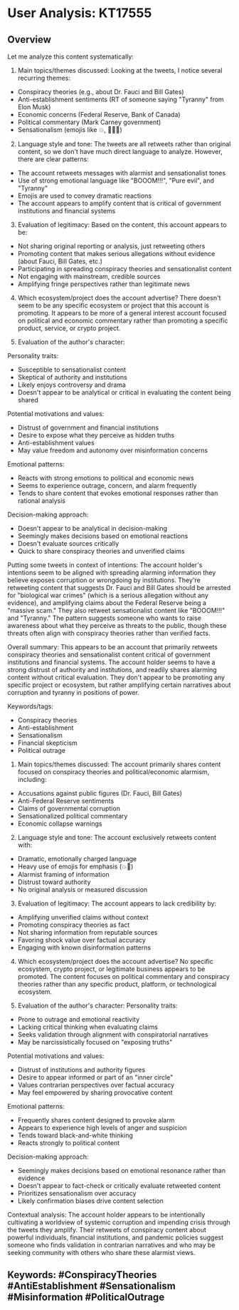 # User Analysis: KT17555

## Overview

<think>
Let me analyze this content systematically:

1. Main topics/themes discussed:
Looking at the tweets, I notice several recurring themes:
- Conspiracy theories (e.g., about Dr. Fauci and Bill Gates)
- Anti-establishment sentiments (RT of someone saying "Tyranny" from Elon Musk)
- Economic concerns (Federal Reserve, Bank of Canada)
- Political commentary (Mark Carney government)
- Sensationalism (emojis like 💥, 👀👀👀)

2. Language style and tone:
The tweets are all retweets rather than original content, so we don't have much direct language to analyze. However, there are clear patterns:
- The account retweets messages with alarmist and sensationalist tones
- Use of strong emotional language like "BOOOM!!!", "Pure evil", and "Tyranny"
- Emojis are used to convey dramatic reactions
- The account appears to amplify content that is critical of government institutions and financial systems

3. Evaluation of legitimacy:
Based on the content, this account appears to be:
- Not sharing original reporting or analysis, just retweeting others
- Promoting content that makes serious allegations without evidence (about Fauci, Bill Gates, etc.)
- Participating in spreading conspiracy theories and sensationalist content
- Not engaging with mainstream, credible sources
- Amplifying fringe perspectives rather than legitimate news

4. Which ecosystem/project does the account advertise?
There doesn't seem to be any specific ecosystem or project that this account is promoting. It appears to be more of a general interest account focused on political and economic commentary rather than promoting a specific product, service, or crypto project.

5. Evaluation of the author's character:

Personality traits:
- Susceptible to sensationalist content
- Skeptical of authority and institutions
- Likely enjoys controversy and drama
- Doesn't appear to be analytical or critical in evaluating the content being shared

Potential motivations and values:
- Distrust of government and financial institutions
- Desire to expose what they perceive as hidden truths
- Anti-establishment values
- May value freedom and autonomy over misinformation concerns

Emotional patterns:
- Reacts with strong emotions to political and economic news
- Seems to experience outrage, concern, and alarm frequently
- Tends to share content that evokes emotional responses rather than rational analysis

Decision-making approach:
- Doesn't appear to be analytical in decision-making
- Seemingly makes decisions based on emotional reactions
- Doesn't evaluate sources critically
- Quick to share conspiracy theories and unverified claims

Putting some tweets in context of intentions:
The account holder's intentions seem to be aligned with spreading alarming information they believe exposes corruption or wrongdoing by institutions. They're retweeting content that suggests Dr. Fauci and Bill Gates should be arrested for "biological war crimes" (which is a serious allegation without any evidence), and amplifying claims about the Federal Reserve being a "massive scam." They also retweet sensationalist content like "BOOOM!!!" and "Tyranny." The pattern suggests someone who wants to raise awareness about what they perceive as threats to the public, though these threats often align with conspiracy theories rather than verified facts.

Overall summary:
This appears to be an account that primarily retweets conspiracy theories and sensationalist content critical of government institutions and financial systems. The account holder seems to have a strong distrust of authority and institutions, and readily shares alarming content without critical evaluation. They don't appear to be promoting any specific project or ecosystem, but rather amplifying certain narratives about corruption and tyranny in positions of power.

Keywords/tags:
- Conspiracy theories
- Anti-establishment
- Sensationalism
- Financial skepticism
- Political outrage
</think>

1. Main topics/themes discussed:
The account primarily shares content focused on conspiracy theories and political/economic alarmism, including:
- Accusations against public figures (Dr. Fauci, Bill Gates)
- Anti-Federal Reserve sentiments
- Claims of governmental corruption
- Sensationalized political commentary
- Economic collapse warnings

2. Language style and tone:
The account exclusively retweets content with:
- Dramatic, emotionally charged language
- Heavy use of emojis for emphasis (💥👀)
- Alarmist framing of information
- Distrust toward authority
- No original analysis or measured discussion

3. Evaluation of legitimacy:
The account appears to lack credibility by:
- Amplifying unverified claims without context
- Promoting conspiracy theories as fact
- Not sharing information from reputable sources
- Favoring shock value over factual accuracy
- Engaging with known disinformation patterns

4. Which ecosystem/project does the account advertise?
No specific ecosystem, crypto project, or legitimate business appears to be promoted. The content focuses on political commentary and conspiracy theories rather than any specific product, platform, or technological ecosystem.

5. Evaluation of the author's character:
Personality traits: 
- Prone to outrage and emotional reactivity
- Lacking critical thinking when evaluating claims
- Seeks validation through alignment with conspiratorial narratives
- May be narcissistically focused on "exposing truths"

Potential motivations and values:
- Distrust of institutions and authority figures
- Desire to appear informed or part of an "inner circle"
- Values contrarian perspectives over factual accuracy
- May feel empowered by sharing provocative content

Emotional patterns:
- Frequently shares content designed to provoke alarm
- Appears to experience high levels of anger and suspicion
- Tends toward black-and-white thinking
- Reacts strongly to political content

Decision-making approach:
- Seemingly makes decisions based on emotional resonance rather than evidence
- Doesn't appear to fact-check or critically evaluate retweeted content
- Prioritizes sensationalism over accuracy
- Likely confirmation biases drive content selection

Contextual analysis:
The account holder appears to be intentionally cultivating a worldview of systemic corruption and impending crisis through the tweets they amplify. Their retweets of conspiracy content about powerful individuals, financial institutions, and pandemic policies suggest someone who finds validation in contrarian narratives and who may be seeking community with others who share these alarmist views.

Keywords: #ConspiracyTheories #AntiEstablishment #Sensationalism #Misinformation #PoliticalOutrage
---
